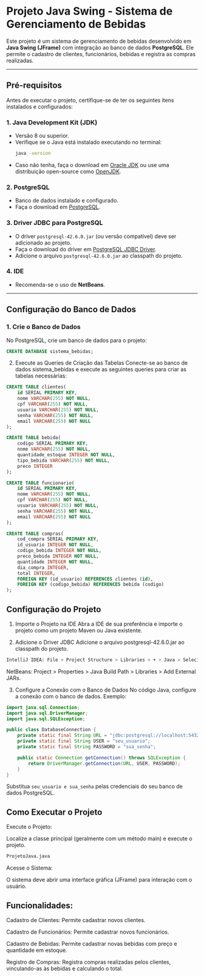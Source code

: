 # Projeto Java Swing - Sistema de Gerenciamento de Bebidas

Este projeto é um sistema de gerenciamento de bebidas desenvolvido em **Java Swing (JFrame)** com integração ao banco de dados **PostgreSQL**. Ele permite o cadastro de clientes, funcionários, bebidas e registra as compras realizadas.

---

## Pré-requisitos

Antes de executar o projeto, certifique-se de ter os seguintes itens instalados e configurados:

### 1. **Java Development Kit (JDK)**
   - Versão 8 ou superior.
   - Verifique se o Java está instalado executando no terminal:
     ```bash
     java -version
     ```
   - Caso não tenha, faça o download em [Oracle JDK](https://www.oracle.com/java/technologies/javase-downloads.html) ou use uma distribuição open-source como [OpenJDK](https://openjdk.org/).

### 2. **PostgreSQL**
   - Banco de dados instalado e configurado.
   - Faça o download em [PostgreSQL](https://www.postgresql.org/download/).

### 3. **Driver JDBC para PostgreSQL**
   - O driver `postgresql-42.6.0.jar` (ou versão compatível) deve ser adicionado ao projeto.
   - Faça o download do driver em [PostgreSQL JDBC Driver](https://jdbc.postgresql.org/download/).
   - Adicione o arquivo `postgresql-42.6.0.jar` ao classpath do projeto.

### 4. **IDE**
   - Recomenda-se o uso de **NetBeans**.

---

## Configuração do Banco de Dados

### 1. Crie o Banco de Dados
No PostgreSQL, crie um banco de dados para o projeto:

```sql
CREATE DATABASE sistema_bebidas;
```
2. Execute as Queries de Criação das Tabelas
Conecte-se ao banco de dados sistema_bebidas e execute as seguintes queries para criar as tabelas necessárias:

```sql
CREATE TABLE clientes(
    id SERIAL PRIMARY KEY,
    nome VARCHAR(255) NOT NULL,
    cpf VARCHAR(255) NOT NULL,
    usuario VARCHAR(255) NOT NULL,
    senha VARCHAR(255) NOT NULL,
    email VARCHAR(255) NOT NULL
);

CREATE TABLE bebida(
    codigo SERIAL PRIMARY KEY,
    nome VARCHAR(255) NOT NULL,
    quantidade_estoque INTEGER NOT NULL,
    tipo_bebida VARCHAR(255) NOT NULL,
    preco INTEGER
);

CREATE TABLE funcionario(
    id SERIAL PRIMARY KEY,
    nome VARCHAR(255) NOT NULL,
    cpf VARCHAR(255) NOT NULL,
    usuario VARCHAR(255) NOT NULL,
    senha VARCHAR(255) NOT NULL,
    email VARCHAR(255) NOT NULL
);

CREATE TABLE compras(
    cod_compra SERIAL PRIMARY KEY,
    id_usuario INTEGER NOT NULL,
    codigo_bebida INTEGER NOT NULL,
    preco_bebida INTEGER NOT NULL,
    quantidade INTEGER NOT NULL,
    dia_compra INTEGER,
    total INTEGER,
    FOREIGN KEY (id_usuario) REFERENCES clientes (id),
    FOREIGN KEY (codigo_bebida) REFERENCES bebida (codigo)
);
```
## Configuração do Projeto
1. Importe o Projeto na IDE
Abra a IDE de sua preferência e importe o projeto como um projeto Maven ou Java existente.

2. Adicione o Driver JDBC
Adicione o arquivo postgresql-42.6.0.jar ao classpath do projeto.

```bash
IntelliJ IDEA: File > Project Structure > Libraries > + > Java > Selecione o arquivo .jar.
```

NetBeans: Project > Properties > Java Build Path > Libraries > Add External JARs.

3. Configure a Conexão com o Banco de Dados
No código Java, configure a conexão com o banco de dados. Exemplo:

```java
import java.sql.Connection;
import java.sql.DriverManager;
import java.sql.SQLException;

public class DatabaseConnection {
    private static final String URL = "jdbc:postgresql://localhost:5432/sistema_bebidas";
    private static final String USER = "seu_usuario";
    private static final String PASSWORD = "sua_senha";

    public static Connection getConnection() throws SQLException {
        return DriverManager.getConnection(URL, USER, PASSWORD);
    }
}
```
Substitua ```seu_usuario e sua_senha``` pelas credenciais do seu banco de dados PostgreSQL.

## Como Executar o Projeto
Execute o Projeto:

Localize a classe principal (geralmente com um método main) e execute o projeto.
```bash
ProjetoJava.java
``` 

Acesse o Sistema:

O sistema deve abrir uma interface gráfica (JFrame) para interação com o usuário.

## Funcionalidades:
Cadastro de Clientes: Permite cadastrar novos clientes.

Cadastro de Funcionários: Permite cadastrar novos funcionários.

Cadastro de Bebidas: Permite cadastrar novas bebidas com preço e quantidade em estoque.

Registro de Compras: Registra compras realizadas pelos clientes, vinculando-as às bebidas e calculando o total.
